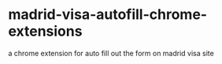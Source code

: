 # madrid-visa-autofill-chrome-extensions
a chrome extension for auto fill out the form on madrid visa site
